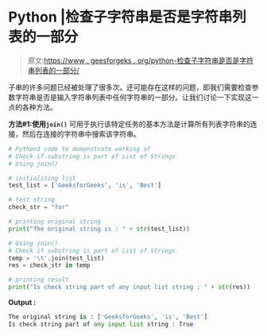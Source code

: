 # Python |检查子字符串是否是字符串列表的一部分

> 原文:[https://www . geesforgeks . org/python-检查子字符串是否是字符串列表的一部分/](https://www.geeksforgeeks.org/python-check-if-substring-is-part-of-list-of-strings/)

子串的许多问题已经被处理了很多次。还可能存在这样的问题，即我们需要检查参数字符串是否是输入字符串列表中任何字符串的一部分。让我们讨论一下实现这一点的各种方法。

**方法#1:使用`join()`**
可用于执行该特定任务的基本方法是计算所有列表字符串的连接，然后在连接的字符串中搜索该字符串。

```py
# Python3 code to demonstrate working of
# Check if substring is part of List of Strings
# Using join()

# initializing list  
test_list = ['GeeksforGeeks', 'is', 'Best']

# test string 
check_str = "for"

# printing original string 
print("The original string is : " + str(test_list))

# Using join()
# Check if substring is part of List of Strings
temp = '\t'.join(test_list)
res = check_str in temp

# printing result 
print("Is check string part of any input list string : " + str(res))
```

**Output :**

```py
The original string is : ['GeeksforGeeks', 'is', 'Best']
Is check string part of any input list string : True

```